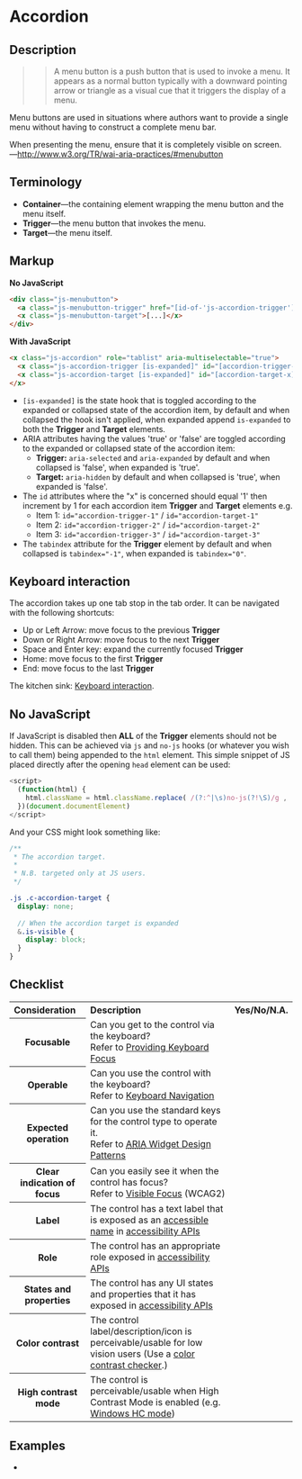 # Accordion




## Description

>> A menu button is a push button that is used to invoke a menu. It appears as a normal button typically with a downward pointing arrow or triangle as a visual cue that it triggers the display of a menu.

Menu buttons are used in situations where authors want to provide a single menu without having to construct a complete menu bar.

When presenting the menu, ensure that it is completely visible on screen.
<br>
—<http://www.w3.org/TR/wai-aria-practices/#menubutton>




## Terminology

- **Container**—the containing element wrapping the menu button and the menu itself.
- **Trigger**—the menu button that invokes the menu.
- **Target**—the menu itself.



## Markup

**No JavaScript**

```html
<div class="js-menubutton">
  <a class="js-menubutton-trigger" href="[id-of-'js-accordion-trigger']">[...]</a>
  <x class="js-menubutton-target">[...]</x>
</div>
```

**With JavaScript**

```html
<x class="js-accordion" role="tablist" aria-multiselectable="true">
  <x class="js-accordion-trigger [is-expanded]" id="[accordion-trigger-x]" aria-controls="[id-of-'js-accordion-trigger']" aria-selected="[true/false]" aria-expanded="[true/false]" tabindex="[-1/0]" role="tab">[...]</x>
  <x class="js-accordion-target [is-expanded]" id="[accordion-target-x]" aria-labelledby="[id-of-'js-accordion-target']" aria-hidden="[true/false]" role="tabpanel">[...]</x>
</x>
```

- `[is-expanded]` is the state hook that is toggled according to the expanded or collapsed state of the accordion item, by default and when collapsed the hook isn't applied, when expanded append `is-expanded` to both the **Trigger** and **Target** elements.
- ARIA attributes having the values 'true' or 'false' are toggled according to the expanded or collapsed state of the accordion item:
  - **Trigger:** `aria-selected` and `aria-expanded` by default and when collapsed is 'false', when expanded is 'true'.
  - **Target:** `aria-hidden` by default and when collapsed is 'true', when expanded is 'false'.
- The `id` attributes where the "x" is concerned should equal '1' then increment by 1 for each accordion item **Trigger** and **Target** elements e.g. 
  - Item 1: `id="accordion-trigger-1"` / `id="accordion-target-1"`
  - Item 2: `id="accordion-trigger-2"` / `id="accordion-target-2"`
  - Item 3: `id="accordion-trigger-3"` / `id="accordion-target-3"`
- The `tabindex` attribute for the **Trigger** element by default and when collapsed is `tabindex="-1"`, when expanded is `tabindex="0"`.




## Keyboard interaction

The accordion takes up one tab stop in the tab order. It can be navigated with the following shortcuts:

- Up or Left Arrow: move focus to the previous **Trigger**
- Down or Right Arrow: move focus to the next **Trigger**
- Space and Enter key: expand the currently focused **Trigger**
- Home: move focus to the first **Trigger**
- End: move focus to the last **Trigger**

The kitchen sink: [Keyboard interaction](http://www.w3.org/TR/wai-aria-practices/#accordion).




## No JavaScript

If JavaScript is disabled then **ALL** of the **Trigger** elements should not be hidden. This can be achieved via `js` and `no-js` hooks (or whatever you wish to call them) being appended to the `html` element. This simple snippet of JS placed directly after the opening `head` element can be used:

```js
<script>
  (function(html) {
    html.className = html.className.replace( /(?:^|\s)no-js(?!\S)/g , 'js' );
  })(document.documentElement)
</script>
```

And your CSS might look something like:

```scss
/**
 * The accordion target.
 *
 * N.B. targeted only at JS users.
 */

.js .c-accordion-target {
  display: none;
  
  // When the accordion target is expanded
  &.is-visible {
    display: block;
  }
}
```




## Checklist

<table>
<tbody>
<tr>
<th scope="col" style="text-align: left;">Consideration</th>
<th scope="col" style="text-align: left;">Description</th>
<th scope="col" style="text-align: left;">Yes/No/N.A.</th>
</tr>
<tr>
<th scope="row">Focusable</th>
<td>Can you get to the control via the keyboard? 
<br>Refer to <a href="http://www.w3.org/WAI/PF/aria-practices/#kbd_focus">Providing Keyboard Focus</a></td>
<td></td>
</tr>
<tr>
<th scope="row">Operable</th>
<td>Can you use the control with the keyboard?
<br>Refer to <a href="http://www.w3.org/WAI/PF/aria-practices/#keyboard">Keyboard Navigation</a></td>
<td></td>
</tr>
<tr>
<th scope="row">Expected operation</th>
<td>Can you use the standard keys for the control type to operate it. 
<br>Refer to <a href="http://www.w3.org/WAI/PF/aria-practices/#aria_ex"><abbr title="Accessible Rich Internet Applications">ARIA</abbr> Widget Design Patterns</a></td>
<td></td>
</tr>
<tr>
<th scope="row">Clear indication of focus</th>
<td>Can you easily see it when the control has focus?
<br>Refer to <a href="http://www.w3.org/TR/UNDERSTANDING-WCAG20/navigation-mechanisms-focus-visible.html">Visible Focus</a> (WCAG2)</td>
<td></td>
</tr>
<tr>
<th scope="row">Label</th>
<td>The control has a text label that is exposed as an <a href="http://www.w3.org/TR/wai-aria/terms#def_accessible_name">accessible name</a> in <a href="http://rawgit.com/w3c/aria/master/html-aam/html-aam.html#introduction-accessibility-apis">accessibility APIs</a></td>
<td></td>
</tr>
<tr>
<th scope="row">Role</th>
<td>The control has an appropriate role exposed in <a href="http://rawgit.com/w3c/aria/master/html-aam/html-aam.html#introduction-accessibility-apis">accessibility APIs</a></td>
<td></td>
</tr>
<tr>
<th scope="row">States and properties</th>
<td>The control has any UI states and properties that it has exposed in <a href="http://rawgit.com/w3c/aria/master/html-aam/html-aam.html#introduction-accessibility-apis">accessibility APIs</a></td>
<td></td>
</tr>
<tr>
<th scope="row">Color contrast</th>
<td> The control label/description/icon is perceivable/usable for low vision users (Use a <a href="http://www.paciellogroup.com/resources/contrastanalyser/">color contrast checker</a>.)</td>
<td></td>
</tr>
<tr>
<th scope="row">High contrast mode</th>
<td>The control is perceivable/usable when High Contrast Mode is enabled (e.g. <a href="http://www.paciellogroup.com/blog/2010/01/high-contrast-proof-css-sprites/">Windows HC mode</a>)</td>
<td></td>
</tr>
</tbody>
</table>




## Examples

- 
